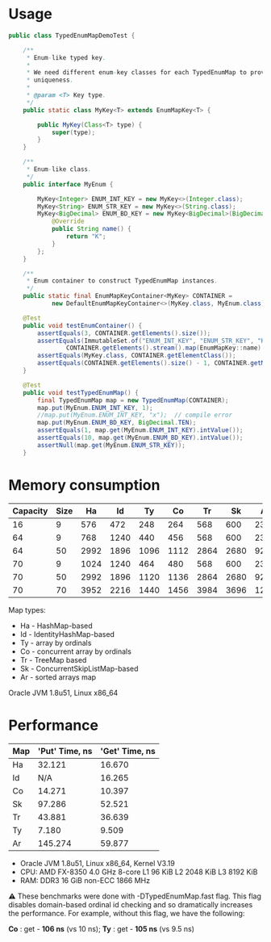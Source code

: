 # Usage

```java
public class TypedEnumMapDemoTest {

    /**
     * Enum-like typed key.
     *
     * We need different enum-key classes for each TypedEnumMap to provide ordinal-based enum
     * uniqueness.
     *
     * @param <T> Key type.
     */
    public static class MyKey<T> extends EnumMapKey<T> {

        public MyKey(Class<T> type) {
            super(type);
        }
    }

    /**
     * Enum-like class.
     */
    public interface MyEnum {

        MyKey<Integer> ENUM_INT_KEY = new MyKey<>(Integer.class);
        MyKey<String> ENUM_STR_KEY = new MyKey<>(String.class);
        MyKey<BigDecimal> ENUM_BD_KEY = new MyKey<BigDecimal>(BigDecimal.class) {
            @Override
            public String name() {
                return "K";
            }
        };
    }

    /**
     * Enum container to construct TypedEnumMap instances.
     */
    public static final EnumMapKeyContainer<MyKey> CONTAINER =
            new DefaultEnumMapKeyContainer<>(MyKey.class, MyEnum.class);

    @Test
    public void testEnumContainer() {
        assertEquals(3, CONTAINER.getElements().size());
        assertEquals(ImmutableSet.of("ENUM_INT_KEY", "ENUM_STR_KEY", "K"),
                CONTAINER.getElements().stream().map(EnumMapKey::name).collect(Collectors.toSet()));
        assertEquals(MyKey.class, CONTAINER.getElementClass());
        assertEquals(CONTAINER.getElements().size() - 1, CONTAINER.getMaxOrdinal());
    }

    @Test
    public void testTypedEnumMap() {
        final TypedEnumMap map = new TypedEnumMap(CONTAINER);
        map.put(MyEnum.ENUM_INT_KEY, 1);
        //map.put(MyEnum.ENUM_INT_KEY, "x");  // compile error
        map.put(MyEnum.ENUM_BD_KEY, BigDecimal.TEN);
        assertEquals(1, map.get(MyEnum.ENUM_INT_KEY).intValue());
        assertEquals(10, map.get(MyEnum.ENUM_BD_KEY).intValue());
        assertNull(map.get(MyEnum.ENUM_STR_KEY));
    }
```

# Memory consumption

|  Capacity|      Size|        Ha|        Id|        Ty|        Co|        Tr|        Sk|        Ar|
|----------|----------|----------|----------|----------|----------|----------|----------|----------|
|        16|         9|       576|       472|       248|       264|       568|       600|       232|
|        64|         9|       768|      1240|       440|       456|       568|       600|       232|
|        64|        50|      2992|      1896|      1096|      1112|      2864|      2680|       920|
|        70|         9|      1024|      1240|       464|       480|       568|       600|       232|
|        70|        50|      2992|      1896|      1120|      1136|      2864|      2680|       920|
|        70|        70|      3952|      2216|      1440|      1456|      3984|      3696|      1272|

Map types:

* Ha - HashMap-based
* Id - IdentityHashMap-based
* Ty - array by ordinals
* Co - concurrent array by ordinals
* Tr - TreeMap based
* Sk - ConcurrentSkipListMap-based
* Ar - sorted arrays map

Oracle JVM 1.8u51, Linux x86_64

# Performance

| Map | 'Put' Time, ns | 'Get' Time, ns |
|-----|----------------|----------------|
| Ha  |        32.121  |       16.670   |
| Id  |           N/A  |       16.265   |
| Co  |        14.271  |       10.397   |
| Sk  |        97.286  |       52.521   |
| Tr  |        43.881  |       36.639   |
| Ty  |         7.180  |        9.509   |
| Ar  |       145.274  |       59.877   |

- Oracle JVM 1.8u51, Linux x86_64, Kernel V3.19
- CPU: AMD FX-8350 4.0 GHz 8-core L1 96 KiB L2 2048 KiB L3 8192 KiB
- RAM: DDR3 16 GiB non-ECC 1866 MHz

**⚠** These benchmarks were done with -DTypedEnumMap.fast flag. This flag disables domain-based ordinal id checking and so dramatically increases the performance. For example, without this flag, we have the following:

**Co** : get - **106 ns** (vs 10 ns); **Ty** : get - **105 ns** (vs 9.5 ns)
